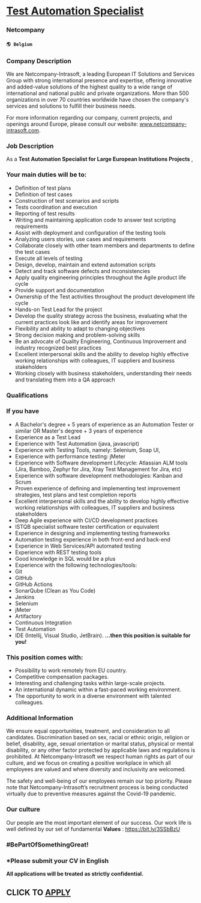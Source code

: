 # [Test Automation Specialist](https://www.remotewlb.com/apply/test-automation-specialist)  
### Netcompany  
#### `🌎 Belgium`  

### Company Description

We are Netcompany-Intrasoft, a leading European IT Solutions and Services Group with strong international presence and expertise, offering innovative and added-value solutions of the highest quality to a wide range of international and national public and private organizations. More than 500 organizations in over 70 countries worldwide have chosen the company's services and solutions to fulfill their business needs.

For more information regarding our company, current projects, and openings around Europe, please consult our website: www.netcompany-intrasoft.com.

### Job Description

As a **Test Automation Specialist for Large European Institutions Projects** ,

### Your main duties will be to:

  * Definition of test plans
  * Definition of test cases
  * Construction of test scenarios and scripts
  * Tests coordination and execution
  * Reporting of test results
  * Writing and maintaining application code to answer test scripting requirements
  * Assist with deployment and configuration of the testing tools
  * Analyzing users stories, use cases and requirements
  * Collaborate closely with other team members and departments to define the test cases
  * Execute all levels of testing
  * Design, develop, maintain and extend automation scripts
  * Detect and track software defects and inconsistencies
  * Apply quality engineering principles throughout the Agile product life cycle
  * Provide support and documentation
  * Ownership of the Test activities throughout the product development life cycle
  * Hands-on Test Lead for the project
  * Develop the quality strategy across the business, evaluating what the current practices look like and identify areas for improvement
  * Flexibility and ability to adapt to changing objectives
  * Strong decision making and problem-solving skills
  * Be an advocate of Quality Engineering, Continuous Improvement and industry recognized best practices
  * Excellent interpersonal skills and the ability to develop highly effective working relationships with colleagues, IT suppliers and business stakeholders
  * Working closely with business stakeholders, understanding their needs and translating them into a QA approach

### Qualifications

### If you have

  * A Bachelor's degree + 5 years of experience as an Automation Tester or similar OR Master's degree + 3 years of experience
  * Experience as a Test Lead
  * Experience with Test Automation (java, javascript)
  * Experience with Testing Tools, namely: Selenium, Soap UI,
  * Experience with performance testing: jMeter
  * Experience with Software development Lifecycle: Atlassian ALM tools (Jira, Bamboo, Zephyr for Jira, Xray Test Management for Jira, etc)
  * Experience with software development methodologies: Kanban and Scrum
  * Proven experience of defining and implementing test improvement strategies, test plans and test completion reports
  * Excellent interpersonal skills and the ability to develop highly effective working relationships with colleagues, IT suppliers and business stakeholders
  * Deep Agile experience with CI/CD development practices
  * ISTQB specialist software tester certification or equivalent 
  * Experience in designing and implementing testing frameworks
  * Automation testing experience in both front-end and back-end
  * Experience in Web Services/API automated testing
  * Experience with REST testing tools
  * Good knowledge in SQL would be a plus
  * Experience with the following technologies/tools:
  * Git
  * GitHub
  * GitHub Actions
  * SonarQube (Clean as You Code)
  * Jenkins
  * Selenium
  * jMeter
  * Artifactory
  * Continuous Integration
  * Test Automation
  * IDE (Intellij, Visual Studio, JetBrain). **…then this position is suitable for you!**

### This position comes with:

  * Possibility to work remotely from EU country.
  * Competitive compensation packages.
  * Interesting and challenging tasks within large-scale projects.
  * An international dynamic within a fast-paced working environment.
  * The opportunity to work in a diverse environment with talented colleagues.

### Additional Information

We ensure equal opportunities, treatment, and consideration to all candidates. Discrimination based on sex, racial or ethnic origin, religion or belief, disability, age, sexual orientation or marital status, physical or mental disability, or any other factor protected by applicable laws and regulations is prohibited. At Netcompany-Intrasoft we respect human rights as part of our culture, and we focus on creating a positive workplace in which all employees are valued and where diversity and inclusivity are welcomed.

The safety and well-being of our employees remain our top priority. Please note that Netcompany-Intrasoft’s recruitment process is being conducted virtually due to preventive measures against the Covid-19 pandemic.

### Our culture

Our people are the most important element of our success. Our work life is well defined by our set of fundamental **Values** : https://bit.ly/3SSbBzU

###  #BePartOfSomethingGreat!

### *Please submit your CV in English

 **All applications will be treated as strictly confidential.**

  
## CLICK TO [APPLY](https://www.remotewlb.com/apply/test-automation-specialist)

